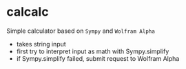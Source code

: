# calcalc

Simple calculator based on `Sympy` and `Wolfram Alpha`
- takes string input
- first try to interpret input as math with Sympy.simplify
- if Sympy.simplify failed, submit request to Wolfram Alpha

